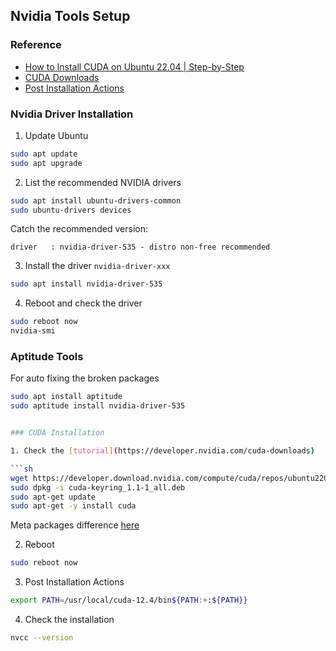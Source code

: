 ## Nvidia Tools Setup

### Reference

- [How to Install CUDA on Ubuntu 22.04 | Step-by-Step](https://www.cherryservers.com/blog/install-cuda-ubuntu)
- [CUDA Downloads](https://developer.nvidia.com/cuda-downloads)
- [Post Installation Actions](https://docs.nvidia.com/cuda/cuda-installation-guide-linux/index.html#post-installation-actions)

### Nvidia Driver Installation

1. Update Ubuntu

```sh
sudo apt update
sudo apt upgrade 
```

2. List the recommended NVIDIA drivers

```sh
sudo apt install ubuntu-drivers-common
sudo ubuntu-drivers devices
```

Catch the recommended version:

```
driver   : nvidia-driver-535 - distro non-free recommended
```

3. Install the driver `nvidia-driver-xxx`

```sh
sudo apt install nvidia-driver-535
```

4. Reboot and check the driver

```sh
sudo reboot now
nvidia-smi
```

### Aptitude Tools

For auto fixing the broken packages

```sh
sudo apt install aptitude
sudo aptitude install nvidia-driver-535


### CUDA Installation

1. Check the [tutorial](https://developer.nvidia.com/cuda-downloads)

```sh
wget https://developer.download.nvidia.com/compute/cuda/repos/ubuntu2204/x86_64/cuda-keyring_1.1-1_all.deb
sudo dpkg -i cuda-keyring_1.1-1_all.deb
sudo apt-get update
sudo apt-get -y install cuda
```

Meta packages difference [here](https://docs.nvidia.com/cuda/cuda-installation-guide-linux/#meta-packages)

2. Reboot

```sh
sudo reboot now
```

3. Post Installation Actions

```sh
export PATH=/usr/local/cuda-12.4/bin${PATH:+:${PATH}}
```

4. Check the installation

```sh
nvcc --version
```
